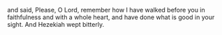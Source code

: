 and said, Please, O Lord, remember how I have walked before you in faithfulness and with a whole heart, and have done what is good in your sight. And Hezekiah wept bitterly.
